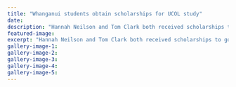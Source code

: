 ```yaml
---
title: "Whanganui students obtain scholarships for UCOL study"
date: 
description: "Hannah Neilson and Tom Clark both received scholarships to go towards study in UCOL programmes..."
featured-image: 
excerpt: "Hannah Neilson and Tom Clark both received scholarships to go towards study in UCOL programmes."
gallery-image-1: 
gallery-image-2: 
gallery-image-3: 
gallery-image-4: 
gallery-image-5: 
---
```

